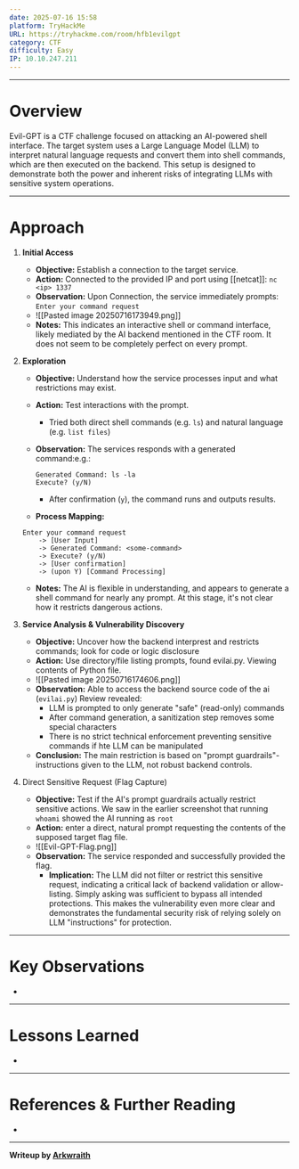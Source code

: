 ```yaml
---
date: 2025-07-16 15:58
platform: TryHackMe
URL: https://tryhackme.com/room/hfb1evilgpt
category: CTF
difficulty: Easy
IP: 10.10.247.211
---
```


-----
# Overview
Evil-GPT is a CTF challenge focused on attacking an AI-powered shell interface. The target system uses a Large Language Model (LLM) to interpret natural language requests and convert them into shell commands, which are then executed on the backend. This setup is designed to demonstrate both the power and inherent risks of integrating LLMs with sensitive system operations.

-----
# Approach
1. **Initial Access**
	- **Objective:** Establish a connection to the target service.
	- **Action:** Connected to the provided IP and port using [[netcat]]: `nc <ip> 1337`
	- **Observation:** Upon Connection, the service immediately prompts: `Enter your command request`
	- ![[Pasted image 20250716173949.png]]
	- **Notes:** This indicates an interactive shell or command interface, likely mediated by the AI backend mentioned in the CTF room. It does not seem to be completely perfect on every prompt.

2.  **Exploration**
	- **Objective:** Understand how the service processes input and what restrictions may exist.
	- **Action:** Test interactions with the prompt.
		- Tried both direct shell commands (e.g. `ls`) and natural language (e.g. `list files`)
	- **Observation:** The services responds with a generated command:e.g.:

		~~~
		Generated Command: ls -la
		Execute? (y/N)
		~~~

		- After confirmation (`y`), the command runs and outputs results.
	- **Process Mapping:** 
	```
	Enter your command request
		-> [User Input]
		-> Generated Command: <some-command>
		-> Execute? (y/N)
		-> [User confirmation]
		-> (upon Y) [Command Processing]
	```
	- **Notes:** The AI is flexible in understanding, and appears to generate a shell command for nearly any prompt. At this stage, it's  not clear how it restricts dangerous actions.

3. **Service Analysis & Vulnerability Discovery**
	- **Objective:** Uncover how the backend interprest and restricts commands; look for code or logic disclosure
	- **Action:** Use directory/file listing prompts, found evilai.py. Viewing contents of Python file.
	- ![[Pasted image 20250716174606.png]]
	- **Observation:** Able to access the backend source code of the ai (`evilai.py`) Review revealed:
		- LLM is prompted to only generate "safe" (read-only) commands
		- After command generation, a sanitization step removes some special characters
		- There is no strict technical enforcement preventing sensitive commands if hte LLM can be manipulated
	- **Conclusion:** The main restriction is based on "prompt guardrails"- instructions given to the LLM, not robust backend controls.

 4. Direct Sensitive Request (Flag Capture)
	- **Objective:** Test if the AI's prompt guardrails actually restrict sensitive actions. We saw in the earlier screenshot that running `whoami` showed the AI running as `root`
	- **Action:** enter a direct, natural prompt requesting the contents of the supposed target flag file.
	- ![[Evil-GPT-Flag.png]]
	- **Observation:** The service responded and successfully provided the flag.
		- **Implication:** The LLM did not filter or restrict this sensitive request, indicating a critical lack of backend validation or allow-listing. Simply asking was sufficient to bypass all intended protections. This makes the vulnerability even more clear and demonstrates the fundamental security risk of relying solely on LLM "instructions" for protection.
-----
# Key Observations
- 

-----
# Lessons Learned
- 

-----
# References & Further Reading
- 

-----
**Writeup by [Arkwraith](https://github.com/Arkwraith)**
